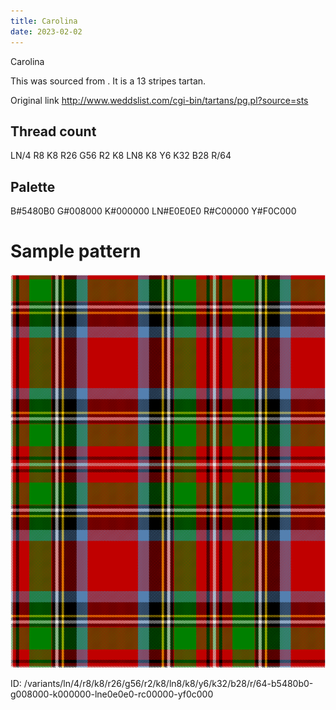 ```yaml
---
title: Carolina
date: 2023-02-02
---
```

Carolina

This was sourced from <no value>.  It is a 13 stripes tartan.

Original link http://www.weddslist.com/cgi-bin/tartans/pg.pl?source=sts

## Thread count
LN/4 R8 K8 R26 G56 R2 K8 LN8 K8 Y6 K32 B28 R/64

## Palette
B#5480B0 G#008000 K#000000 LN#E0E0E0 R#C00000 Y#F0C000

# Sample pattern

![Tartan detail](tartan.png "LN/4 R8 K8 R26 G56 R2 K8 LN8 K8 Y6 K32 B28 R/64 tartan")

ID: /variants/ln/4/r8/k8/r26/g56/r2/k8/ln8/k8/y6/k32/b28/r/64-b5480b0-g008000-k000000-lne0e0e0-rc00000-yf0c000